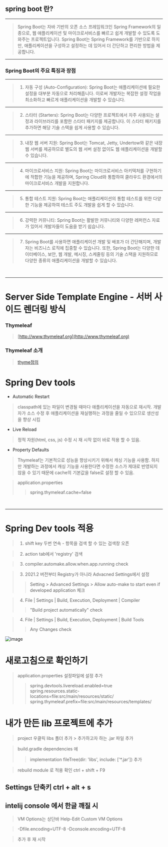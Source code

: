 
## spring boot 란?

* * *

>Spring Boot는 자바 기반의 오픈 소스 프레임워크인 Spring Framework의 일종으로, 웹 애플리케이션 및 마이크로서비스를 빠르고 쉽게 개발할 수 있도록 도와주는 프로젝트입니다. Spring Boot는 Spring Framework를 기반으로 하지만, 애플리케이션을 구성하고 설정하는 데 있어서 더 간단하고 편리한 방법을 제공합니다.

* * *

### Spring Boot의 주요 특징과 장점
* * *
> 1. 자동 구성 (Auto-Configuration): Spring Boot는 애플리케이션에 필요한 설정을 대부분 자동으로 처리해줍니다. 이로써 개발자는 복잡한 설정 작업을 최소화하고 빠르게 애플리케이션을 개발할 수 있습니다.
 
* * *

> 2. 스타터 (Starters): Spring Boot는 다양한 프로젝트에서 자주 사용되는 설정과 라이브러리를 포함한 스타터 패키지를 제공합니다. 이 스타터 패키지를 추가하면 해당 기술 스택을 쉽게 사용할 수 있습니다.

* * *

> 3. 내장 웹 서버 지원: Spring Boot는 Tomcat, Jetty, Undertow와 같은 내장 웹 서버를 제공하므로 별도의 웹 서버 설정 없이도 웹 애플리케이션을 개발할 수 있습니다.

* * *

> 4. 마이크로서비스 지원: Spring Boot는 마이크로서비스 아키텍처를 구현하기에 적합한 기능을 제공하며, Spring Cloud와 통합하여 클라우드 환경에서의 마이크로서비스 개발을 지원합니다.

* * *

> 5. 통합 테스트 지원: Spring Boot는 애플리케이션의 통합 테스트를 위한 다양한 기능을 제공하여 테스트 주도 개발을 쉽게 할 수 있습니다.

* * *

> 6. 강력한 커뮤니티: Spring Boot는 활발한 커뮤니티와 다양한 레퍼런스 자료가 있어서 개발자들이 도움을 받기 쉽습니다.

* * *

> 7. Spring Boot를 사용하면 애플리케이션 개발 및 배포가 더 간단해지며, 개발자는 비즈니스 로직에 집중할 수 있습니다. 또한, Spring Boot는 다양한 데이터베이스, 보안, 웹 개발, 메시징, 스케줄링 등의 기술 스택을 지원하므로 다양한 종류의 애플리케이션을 개발할 수 있습니다.

<br/>

* * *

# Server Side Template Engine - 서버 사이드 렌더링 방식
### Thymeleaf
> [http://www.thymeleaf.org](http://www.thymeleaf.org)

### Thymeleaf 소개
> [thyme정의](https://github.com/kikuen/learn_boot/blob/master/mvc/thymeleaf.md)


# Spring Dev tools 
- Automatic Restart

 >  classpath에 있는 파일이 변경될 때마다 애플리케이션을 자동으로 재시작. 개발자가 소스 수정 후 애플리케이션을 재실행하는 과정을 줄일 수 있으므로 생산성을 향상 시킴

- Live Reload 
 > 정적 자원(html, css, js) 수정 시 재 시작 없이 바로 적용 할 수 있음.

- Property Defaults 

 > Thymeleaf는 기본적으로 성능을 향상시키기 위해서 캐싱 기능을 사용함.
   하지만 개발하는 과정에서 캐싱 기능을 사용한다면 수정한 소스가 제대로 반영되지 않을 수 있기 때문에 cache의 기본값을 false로 설정 할 수 있음.

> application.properties
>  > spring.thymeleaf.cache=false
 
<br/>

* * * 

# Spring Dev tools 적용
 > 1. shift key 두번 연속 - 항목을 검색 할 수 있는 검색창 오픈

 > 2. action tab에서 'registry' 검색  
 
 > 3. compiler.automake.allow.when.app.running check 
  
 > 3. 2021.2 버전부터 Registry가 아니라 Advacned Settings에서 설정
 >  > Setting > Advanced Settings
    > Allow auto-make to start even if developed application 체크
      

 > 4. File | Settings | Build, Execution, Deployment | Compiler 
 >  > "Build project automatically" check 

 > 4. File | Settings | Build, Execution, Deployment | Build Tools
 >  > Any Changes check

![image](https://github.com/kikuen/learn_boot/assets/13825751/61f976b9-11a6-4e5d-8e05-6917248ef310)

# 새로고침으로 확인하기
 > application.properties 설정파일에 설정 추가 
 >  > spring.devtools.livereload.enabled=true
 >  > spring.resources.static-locations=file:src/main/resources/static/
 >  > spring.thymeleaf.prefix=file:src/main/resources/templates/
 

# 내가 만든 lib 프로젝트에 추가
 > project 우클릭 libs 폴더 추가 > 추가하고자 하는 .jar 파일 추가

 > build.gradle dependencies 에 
 >  > implementation fileTree(dir: 'libs', include: ['*.jar'])    추가
 
 > rebuild module 로 적용 확인    ctrl + shift + F9
 


## Settings 단축키 ctrl + alt + s

## intelij console 에서 한글  깨질 시
> VM Options는 상단바 Help-Edit Custom VM Options

> -Dfile.encoding=UTF-8
> -Dconsole.encoding=UTF-8

> 추가 후 재 시작

